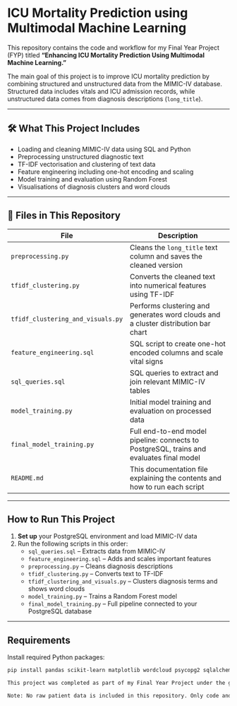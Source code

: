 # ICU Mortality Prediction using Multimodal Machine Learning

This repository contains the code and workflow for my Final Year Project (FYP) titled **“Enhancing ICU Mortality Prediction Using Multimodal Machine Learning.”**

The main goal of this project is to improve ICU mortality prediction by combining structured and unstructured data from the MIMIC-IV database. Structured data includes vitals and ICU admission records, while unstructured data comes from diagnosis descriptions (`long_title`).

---

## 🛠️ What This Project Includes
- Loading and cleaning MIMIC-IV data using SQL and Python
- Preprocessing unstructured diagnostic text
- TF-IDF vectorisation and clustering of text data
- Feature engineering including one-hot encoding and scaling
- Model training and evaluation using Random Forest
- Visualisations of diagnosis clusters and word clouds

---

## 📁 Files in This Repository

| File | Description |
|------|-------------|
| `preprocessing.py` | Cleans the `long_title` text column and saves the cleaned version |
| `tfidf_clustering.py` | Converts the cleaned text into numerical features using TF-IDF |
| `tfidf_clustering_and_visuals.py` | Performs clustering and generates word clouds and a cluster distribution bar chart |
| `feature_engineering.sql` | SQL script to create one-hot encoded columns and scale vital signs |
| `sql_queries.sql` | SQL queries to extract and join relevant MIMIC-IV tables |
| `model_training.py` | Initial model training and evaluation on processed data |
| `final_model_training.py` | Full end-to-end model pipeline: connects to PostgreSQL, trains and evaluates final model |
| `README.md` | This documentation file explaining the contents and how to run each script |

---

## How to Run This Project

1. **Set up** your PostgreSQL environment and load MIMIC-IV data
2. Run the following scripts in this order:
   - `sql_queries.sql` – Extracts data from MIMIC-IV
   - `feature_engineering.sql` – Adds and scales important features
   - `preprocessing.py` – Cleans diagnosis descriptions
   - `tfidf_clustering.py` – Converts text to TF-IDF
   - `tfidf_clustering_and_visuals.py` – Clusters diagnosis terms and shows word clouds
   - `model_training.py` – Trains a Random Forest model
   - `final_model_training.py` – Full pipeline connected to your PostgreSQL database

---

## Requirements

Install required Python packages:

```bash
pip install pandas scikit-learn matplotlib wordcloud psycopg2 sqlalchemy

This project was completed as part of my Final Year Project under the guidance of Professor Mengling 'Mornin' Feng (PhD). Special thanks to the PhysioNet team for providing access to the MIMIC-IV dataset.

Note: No raw patient data is included in this repository. Only code and processed output structures are shared in accordance with MIMIC-IV data usage guidelines.
